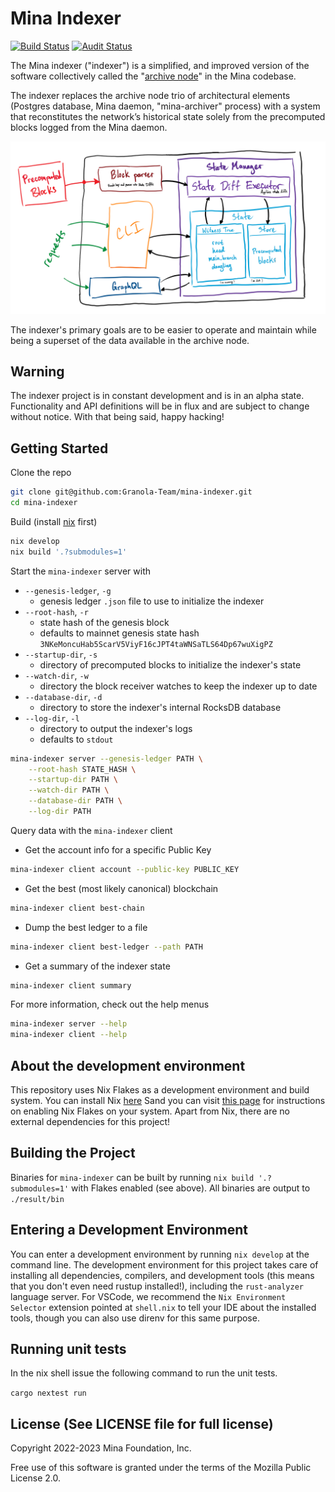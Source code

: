 # Mina Indexer

[![Build Status](https://github.com/Granola-Team/mina-indexer/actions/workflows/ci.yaml/badge.svg)](https://github.com/Granola-Team/mina-indexer/actions/workflows/ci.yaml)
[![Audit Status](https://github.com/Granola-Team/mina-indexer/actions/workflows/audit.yaml/badge.svg)](https://github.com/Granola-Team/mina-indexer/actions/workflows/audit.yaml)

The Mina indexer ("indexer") is a simplified, and improved version of
the software collectively called the "[archive
node](https://github.com/MinaProtocol/mina/tree/develop/src/app/archive)"
in the Mina codebase.

The indexer replaces the archive node trio of architectural elements
(Postgres database, Mina daemon, "mina-archiver" process) with a
system that reconstitutes the network’s historical state solely from
the precomputed blocks logged from the Mina daemon.

![High Level Architecture](notes/architecture/indexer_components.png)

The indexer's primary goals are to be easier to operate and maintain
while being a superset of the data available in the archive node.

## Warning

The indexer project is in constant development and is in an alpha
state. Functionality and API definitions will be in flux and are
subject to change without notice. With that being said, happy hacking!

## Getting Started

Clone the repo

```sh
git clone git@github.com:Granola-Team/mina-indexer.git
cd mina-indexer
```

Build (install [nix](#about-the-development-environment) first)

```sh
nix develop
nix build '.?submodules=1'
```

Start the `mina-indexer` server with

* `--genesis-ledger`, `-g`
  * genesis ledger `.json` file to use to initialize the indexer
* `--root-hash`, `-r`
  * state hash of the genesis block
  * defaults to mainnet genesis state hash `3NKeMoncuHab5ScarV5ViyF16cJPT4taWNSaTLS64Dp67wuXigPZ`
* `--startup-dir`, `-s`
  * directory of precomputed blocks to initialize the indexer's state
* `--watch-dir`, `-w`
  * directory the block receiver watches to keep the indexer up to date
* `--database-dir`, `-d`
  * directory to store the indexer's internal RocksDB database
* `--log-dir`, `-l`
  * directory to output the indexer's logs
  * defaults to `stdout`

```sh
mina-indexer server --genesis-ledger PATH \
    --root-hash STATE_HASH \
    --startup-dir PATH \
    --watch-dir PATH \
    --database-dir PATH \
    --log-dir PATH
```

Query data with the `mina-indexer` client

* Get the account info for a specific Public Key
```sh
mina-indexer client account --public-key PUBLIC_KEY
```

* Get the best (most likely canonical) blockchain
```sh
mina-indexer client best-chain
```

* Dump the best ledger to a file
```sh
mina-indexer client best-ledger --path PATH
```

* Get a summary of the indexer state
```sh
mina-indexer client summary
```

For more information, check out the help menus

```sh
mina-indexer server --help
mina-indexer client --help
```

## About the development environment

This repository uses Nix Flakes as a development environment and build system. You can install Nix [here](https://nixos.org/download.html) Sand you can visit [this page](https://nixos.wiki/wiki/Flakes) for instructions on enabling Nix Flakes on your system. Apart from Nix, there are no external dependencies for this project!

## Building the Project

Binaries for `mina-indexer` can be built by running `nix build '.?submodules=1'` with Flakes enabled (see above). All binaries are output to `./result/bin`

## Entering a Development Environment

You can enter a development environment by running `nix develop` at the command line. The development environment for this project takes care of installing all dependencies, compilers, and development tools (this means that you don't even need rustup installed!), including the `rust-analyzer` language server. For VSCode, we recommend the `Nix Environment Selector` extension pointed at `shell.nix` to tell your IDE about the installed tools, though you can also use direnv for this same purpose.

## Running unit tests

In the nix shell issue the following command to run the unit tests.

`cargo nextest run`

## License (See LICENSE file for full license)

Copyright 2022-2023 Mina Foundation, Inc.

Free use of this software is granted under the terms of the Mozilla
Public License 2.0.
